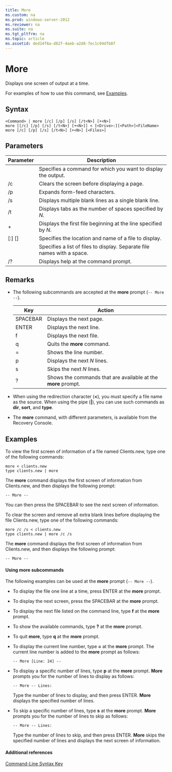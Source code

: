 ```yaml
---
title: More
ms.custom: na
ms.prod: windows-server-2012
ms.reviewer: na
ms.suite: na
ms.tgt_pltfrm: na
ms.topic: article
ms.assetid: ded14f6a-d82f-4aeb-a2d8-7ec1c94dfb8f
---
```

# More
Displays one screen of output at a time.

For examples of how to use this command, see [Examples](#BKMK_examples).

## Syntax

```
<Command> | more [/c] [/p] [/s] [/t<N>] [+<N>]
more [[/c] [/p] [/s] [/t<N>] [+<N>]] < [<Drive>:][<Path>]<FileName>
more [/c] [/p] [/s] [/t<N>] [+<N>] [<Files>]
```

## Parameters

|Parameter|Description|
|-------------|---------------|
|<Command>|Specifies a command for which you want to display the output.|
|\/c|Clears the screen before displaying a page.|
|\/p|Expands form\-feed characters.|
|\/s|Displays multiple blank lines as a single blank line.|
|\/t<N>|Displays tabs as the number of spaces specified by *N*.|
|\+<N>|Displays the first file beginning at the line specified by *N*.|
|\[<Drive>:\] \[<Path>\]<FileName>|Specifies the location and name of a file to display.|
|<Files>|Specifies a list of files to display. Separate file names with a space.|
|\/?|Displays help at the command prompt.|

## Remarks

-   The following subcommands are accepted at the **more** prompt \(`-- More --`\).

    |Key|Action|
    |-------|----------|
    |SPACEBAR|Displays the next page.|
    |ENTER|Displays the next line.|
    |f|Displays the next file.|
    |q|Quits the **more** command.|
    |\=|Shows the line number.|
    |p <N>|Displays the next *N* lines.|
    |s <N>|Skips the next *N* lines.|
    |?|Shows the commands that are available at the **more** prompt.|

-   When using the redirection character \(**<**\), you must specify a file name as the source. When using the pipe \(**|**\), you can use such commands as **dir**, **sort**, and **type**.

-   The **more** command, with different parameters, is available from the Recovery Console.

## <a name="BKMK_examples"></a>Examples
To view the first screen of information of a file named Clients.new, type one of the following commands:

```
more < clients.new
type clients.new | more
```

The **more** command displays the first screen of information from Clients.new, and then displays the following prompt:

```
-- More --
```

You can then press the SPACEBAR to see the next screen of information.

To clear the screen and remove all extra blank lines before displaying the file Clients.new, type one of the following commands:

```
more /c /s < clients.new
type clients.new | more /c /s
```

The **more** command displays the first screen of information from Clients.new, and then displays the following prompt:

```
-- More --
```

#### Using more subcommands
The following examples can be used at the **more** prompt \(`-- More --`\).

-   To display the file one line at a time, press ENTER at the **more** prompt.

-   To display the next screen, press the SPACEBAR at the **more** prompt.

-   To display the next file listed on the command line, type **f** at the **more** prompt.

-   To show the available commands, type **?** at the **more** prompt.

-   To quit **more**, type **q** at the **more** prompt.

-   To display the current line number, type **\=** at the **more** prompt. The current line number is added to the **more** prompt as follows:

    ```
    -- More [Line: 24] --
    ```

-   To display a specific number of lines, type **p** at the **more** prompt. **More** prompts you for the number of lines to display as follows:

    ```
    -- More -- Lines:
    ```

    Type the number of lines to display, and then press ENTER. **More** displays the specified number of lines.

-   To skip a specific number of lines, type **s** at the **more** prompt. **More** prompts you for the number of lines to skip as follows:

    ```
    -- More -- Lines:
    ```

    Type the number of lines to skip, and then press ENTER. **More** skips the specified number of lines and displays the next screen of information.

#### Additional references
[Command-Line Syntax Key](Command-Line-Syntax-Key.md)


